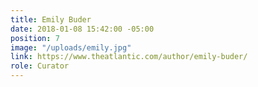 ```yaml
---
title: Emily Buder
date: 2018-01-08 15:42:00 -05:00
position: 7
image: "/uploads/emily.jpg"
link: https://www.theatlantic.com/author/emily-buder/
role: Curator
---
```



